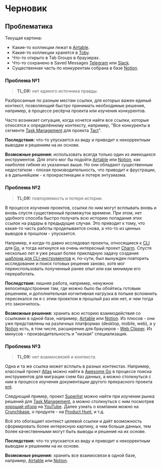 # Черновик

## Проблематика

Текущая картина:

- Какие-то коллекции лежат в [Airtable](https://airtable.com).
- Какие-то коллекции хранятся в [Toby](https://www.gettoby.com).
- Что-то открыто в Tab Groups в браузерах.
- Что-то сохранено в Saved Messages [Telegram](https://telegram.org) или [Slack](http://slack.com).
- Существенная часть по конкурентам собрана в базе [Notion](http://notion.so).

### Проблема №1

> **TL;DR:** нет единого источника правды.

Разбросанные по разным местам ссылки, для которых важен единый контекст, позволяющий быстро принимать необходимые решения, например, в процессе ресёрча проекта или изучения конкурентов.

Часто возникает ситуация, когда хочется найти все ссылки, которые относятся к определённому контексту, например, "Все конкуренты в сегменте [Task Management](https://en.wikipedia.org/wiki/Task_management) для проекта [Tact](https://tact.run)".

**Последствия:** что-то упускается из виду и приводит к некорректным выводам и решениям на их основе.

**Возможные решения:** использовать всегда только один из имеющихся инструментов. Для этого мог бы подойти [Airtable](https://airtable.com) или [Notion](http://notion.so), как наиболее гибкие из указанных выше. Но они обладают существенным недостатком - плохая производительность, что приводит к фрустрации, а в дальнейшем - к прокрастинации и потере энтузиазма.

### Проблема №2

> **TL;DR:** повторяемость и потеря истории.

В процессе изучения проектов, ссылки по ним могут всплывать вновь и вновь спустя существенный промежуток времени. При этом, нет удобного способа быстро получать всю историю попадания этих ссылок на радары в предыдущие случаи. Это приводит к тому, что какая-то часть работы проделывается снова, а что-то из ценных выводов в прошлом - упускается.

Например, я когда-то давно исследовал проекты, относящиеся к [CLI](https://en.wikipedia.org/wiki/Command-line_interface) для [Go](https://go.dev), и тогда наткнулся на очень интересный проект [Charm](https://charm.sh). Спустя несколько лет я уже решал более прикладную задачу создания [шаблона для CLI-инструментов](https://github.com/octomation/go-tool) и, по-сути, был вынужден повторить исследование и поиск готовых решения заново, хотя мог переиспользовать полученный ранее опыт или как минимум его переработать.

**Последствия:** лишняя работа, например, ненужное велосипедостроение там, где можно было бы обойтись готовым решением, и дополнительная когнитивная нагрузка в попыке вспомнить пересекался ли я с этим проектом в прошлый раз или нет, и чем тогда это закончилось.

**Возможные решения:** хранить всю историю взаимодействия со ссылками в одной базе, например, [Airtable](https://airtable.com) или [Notion](http://notion.so). Из плюсов - они уже представлены на различных платформах (desktop, mobile, web), а у [Notion](http://notion.so) есть, в том числе, расширение для браузеров - [Web Clipper](https://www.notion.so/web-clipper). Из минусов - производительность и "низкая" специализация.

### Проблема №3

> **TL;DR:** нет взаимосвязей и контекста.

Одна и та же ссылка может всплыть в разных контекстах. Например, классный проект [Atlas](https://atlasgo.io) можно найти в [Awesome Go](https://awesome-go.com) в процессе поиска инструментов для миграции схем баз данных, а можно столкнуться с ним в процессе изучения документации другого прекрасного проекта [ent](https://entgo.io).

Следующий пример, проект [Superlist](https://www.superlist.com) можно найти при изучении рынка решений для [Task Management](https://en.wikipedia.org/wiki/Task_management), а можно столкнуться с ним посмотрев [хороший обзор](https://youtu.be/eDmhvxioYRk) на [YouTube](https://www.youtube.com). Далее узнать о компании можно на [Crunchbase](https://www.crunchbase.com), о продукте - на [Product Hunt](https://www.producthunt.com), и т.д.

Всё это обогащает контекст целевой ссылки и даёт возможность сформировать более интересную картину, а чем больше данных, тем более качественными могут быть выводы и решения на их основе.

**Последствия:** что-то упускается из виду и приводит к некорректным выводам и решениям на их основе.

**Возможные решения:** хранить все взаимосвязи в одной базе, например, [Airtable](https://airtable.com) или [Notion](http://notion.so).
